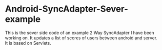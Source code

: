 # Android-SyncAdapter-Sever-example
This is the sever side code of an example 2 Way SyncAdapter I have been working on. It updates a list of scores of users between android and server. It is based on Servlets.
